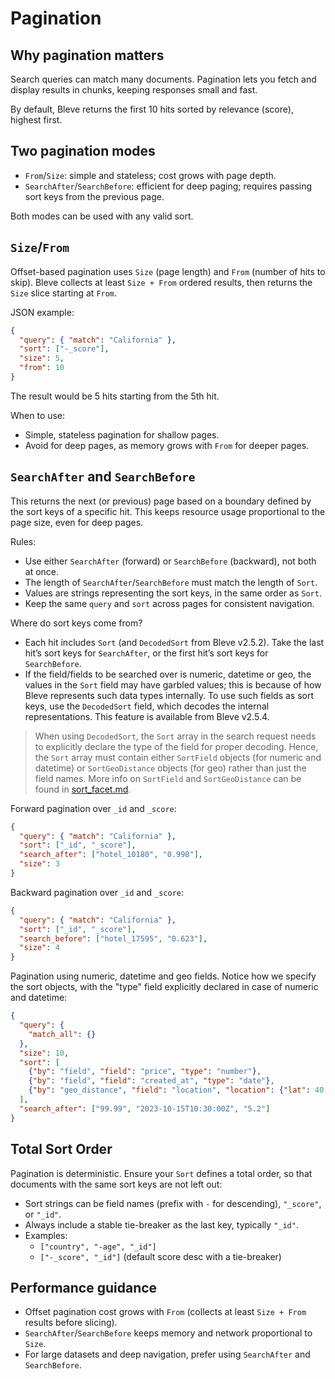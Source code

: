 # Pagination

## Why pagination matters

Search queries can match many documents. Pagination lets you fetch and display results in chunks, keeping responses small and fast. 

By default, Bleve returns the first 10 hits sorted by relevance (score), highest first.

## Two pagination modes

- `From`/`Size`: simple and stateless; cost grows with page depth.
- `SearchAfter`/`SearchBefore`: efficient for deep paging; requires passing sort keys from the previous page.

Both modes can be used with any valid sort.

## `Size`/`From`

Offset-based pagination uses `Size` (page length) and `From` (number of hits to skip). Bleve collects at least `Size + From` ordered results, then returns the `Size` slice starting at `From`.

JSON example:

```json
{
  "query": { "match": "California" },
  "sort": ["-_score"],
  "size": 5,
  "from": 10
}
```

The result would be 5 hits starting from the 5th hit.

When to use:

- Simple, stateless pagination for shallow pages.
- Avoid for deep pages, as memory grows with `From` for deeper pages.

## `SearchAfter` and `SearchBefore`

This returns the next (or previous) page based on a boundary defined by the sort keys of a specific hit. This keeps resource usage proportional to the page size, even for deep pages.

Rules:

- Use either `SearchAfter` (forward) or `SearchBefore` (backward), not both at once.
- The length of `SearchAfter`/`SearchBefore` must match the length of `Sort`.
- Values are strings representing the sort keys, in the same order as `Sort`.
- Keep the same `query` and `sort` across pages for consistent navigation.

Where do sort keys come from?

- Each hit includes `Sort` (and `DecodedSort` from Bleve v2.5.2). Take the last hit’s sort keys for `SearchAfter`, or the first hit’s sort keys for `SearchBefore`.
- If the field/fields to be searched over is numeric, datetime or geo, the values in the `Sort` field may have garbled values; this is because of how Bleve represents such data types internally. To use such fields as sort keys, use the `DecodedSort` field, which decodes the internal representations. This feature is available from Bleve v2.5.4.

> When using `DecodedSort`, the `Sort` array in the search request needs to explicitly declare the type of the field for proper decoding. Hence, the `Sort` array must contain either `SortField` objects (for numeric and datetime) or `SortGeoDistance` objects (for geo) rather than just the field names. More info on `SortField` and `SortGeoDistance` can be found in [sort_facet.md](sort_facet.md).

Forward pagination over `_id` and `_score`:

```json
{
  "query": { "match": "California" },
  "sort": ["_id", "_score"],
  "search_after": ["hotel_10180", "0.998"],
  "size": 3
}
```

Backward pagination over `_id` and `_score`:

```json
{
  "query": { "match": "California" },
  "sort": ["_id", "_score"],
  "search_before": ["hotel_17595", "0.623"],
  "size": 4
}
```

Pagination using numeric, datetime and geo fields. Notice how we specify the sort objects, with the "type" field explicitly declared in case of numeric and datetime:
```json
{
  "query": {
    "match_all": {}
  },
  "size": 10,
  "sort": [
    {"by": "field", "field": "price", "type": "number"},
    {"by": "field", "field": "created_at", "type": "date"},
    {"by": "geo_distance", "field": "location", "location": {"lat": 40.7128,"lon": -74.0060}}
  ],
  "search_after": ["99.99", "2023-10-15T10:30:00Z", "5.2"]
}

```
## Total Sort Order

Pagination is deterministic. Ensure your `Sort` defines a total order, so that documents with the same sort keys are not left out:

- Sort strings can be field names (prefix with `-` for descending), `"_score"`, or `"_id"`.
- Always include a stable tie-breaker as the last key, typically `"_id"`.
- Examples:
  - `["country", "-age", "_id"]`
  - `["-_score", "_id"]` (default score desc with a tie-breaker)

## Performance guidance

- Offset pagination cost grows with `From` (collects at least `Size + From` results before slicing).
- `SearchAfter`/`SearchBefore` keeps memory and network proportional to `Size`.
- For large datasets and deep navigation, prefer using `SearchAfter` and `SearchBefore`.